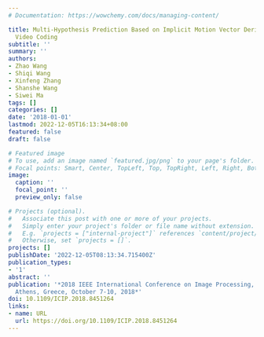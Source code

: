 ```yaml
---
# Documentation: https://wowchemy.com/docs/managing-content/

title: Multi-Hypothesis Prediction Based on Implicit Motion Vector Derivation for
  Video Coding
subtitle: ''
summary: ''
authors:
- Zhao Wang
- Shiqi Wang
- Xinfeng Zhang
- Shanshe Wang
- Siwei Ma
tags: []
categories: []
date: '2018-01-01'
lastmod: 2022-12-05T16:13:34+08:00
featured: false
draft: false

# Featured image
# To use, add an image named `featured.jpg/png` to your page's folder.
# Focal points: Smart, Center, TopLeft, Top, TopRight, Left, Right, BottomLeft, Bottom, BottomRight.
image:
  caption: ''
  focal_point: ''
  preview_only: false

# Projects (optional).
#   Associate this post with one or more of your projects.
#   Simply enter your project's folder or file name without extension.
#   E.g. `projects = ["internal-project"]` references `content/project/deep-learning/index.md`.
#   Otherwise, set `projects = []`.
projects: []
publishDate: '2022-12-05T08:13:34.715400Z'
publication_types:
- '1'
abstract: ''
publication: '*2018 IEEE International Conference on Image Processing, ICIP 2018,
  Athens, Greece, October 7-10, 2018*'
doi: 10.1109/ICIP.2018.8451264
links:
- name: URL
  url: https://doi.org/10.1109/ICIP.2018.8451264
---
```

